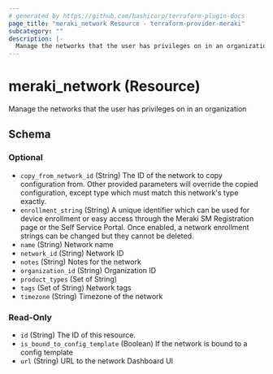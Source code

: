 ```yaml
---
# generated by https://github.com/hashicorp/terraform-plugin-docs
page_title: "meraki_network Resource - terraform-provider-meraki"
subcategory: ""
description: |-
  Manage the networks that the user has privileges on in an organization
---
```


# meraki_network (Resource)

Manage the networks that the user has privileges on in an organization



<!-- schema generated by tfplugindocs -->
## Schema

### Optional

- `copy_from_network_id` (String) The ID of the network to copy configuration from. Other provided parameters will override the copied configuration, except type which must match this network's type exactly.
- `enrollment_string` (String) A unique identifier which can be used for device enrollment or easy access through the Meraki SM Registration page or the Self Service Portal. Once enabled, a network enrollment strings can be changed but they cannot be deleted.
- `name` (String) Network name
- `network_id` (String) Network ID
- `notes` (String) Notes for the network
- `organization_id` (String) Organization ID
- `product_types` (Set of String)
- `tags` (Set of String) Network tags
- `timezone` (String) Timezone of the network

### Read-Only

- `id` (String) The ID of this resource.
- `is_bound_to_config_template` (Boolean) If the network is bound to a config template
- `url` (String) URL to the network Dashboard UI

